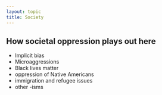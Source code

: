 ```yaml
---
layout: topic
title: Society
---
```


<h2>How societal oppression plays out here</h2>

<ul>
  
  
  <li>Implicit bias</li>
  
  
  <li>Microaggressions</li>
  
  
  <li>Black lives matter</li>

  <li>oppression of Native Americans</li>

  <li>immigration and refugee issues</li>

  <li>other -isms</li>


</ul>
